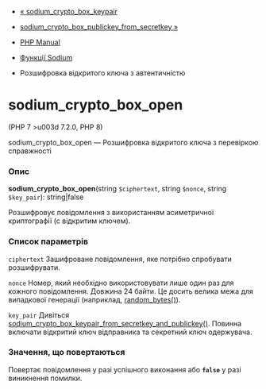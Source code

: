 - [«
sodium_crypto_box_keypair](function.sodium-crypto-box-keypair.md)
- [sodium_crypto_box_publickey_from_secretkey
»](function.sodium-crypto-box-publickey-from-secretkey.md)

- [PHP Manual](index.md)
- [Функції Sodium](ref.sodium.md)
- Розшифровка відкритого ключа з автентичністю

# sodium_crypto_box_open

(PHP 7 \>u003d 7.2.0, PHP 8)

sodium_crypto_box_open — Розшифровка відкритого ключа з перевіркою
справжності

### Опис

**sodium_crypto_box_open**(string `$ciphertext`, string `$nonce`, string
`$key_pair`): string\|false

Розшифровує повідомлення з використанням асиметричної криптографії (с
відкритим ключем).

### Список параметрів

`ciphertext`
Зашифроване повідомлення, яке потрібно спробувати розшифрувати.

`nonce`
Номер, який необхідно використовувати лише один раз для кожного
повідомлення. Довжина 24 байти. Це досить велика межа для випадкової
генерації (наприклад, [random_bytes()](function.random-bytes.md)).

`key_pair`
Дивіться
[sodium_crypto_box_keypair_from_secretkey_and_publickey()](function.sodium-crypto-box-keypair-from-secretkey-and-publickey.md).
Повинна включати відкритий ключ відправника та секретний ключ одержувача.

### Значення, що повертаються

Повертає повідомлення у разі успішного виконання або **`false`**
у разі виникнення помилки.
